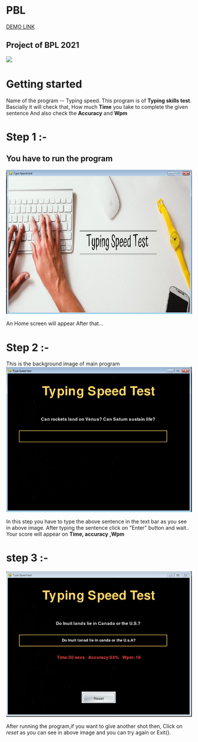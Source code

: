 # PBL
[DEMO LINK](https://replit.com/@NishantChaware/PBL-1#Typing_speed.py)
## Project of BPL 2021

![](https://media.giphy.com/media/ms4FLki9bUiZNeMzyI/giphy.gif)

# Getting started 
Name of the program -- Typing speed. 
This program is of **Typing skills test**.
Bascially it will check that, How much **Time** you take to complete the given sentence
And also check the **Accuracy** and **Wpm**

# Step 1 :-
## You have to run the program 
![Image of Home Screen](https://raw.githubusercontent.com/Sid672/PBL/master/Images/Image0.PNG)

An Home screen will appear
After that...


# Step 2 :-
This is the background image of main program
![Image of Background](https://raw.githubusercontent.com/Sid672/PBL/master/Images/Image1.PNG)

In this step you have to type the above sentence in the text bar as you see in above image.
After typing the sentence click on "Enter" button and wait..
Your score will appear on **Time,   accuracy  ,Wpm**

# step 3 :-
![Image of complete program](https://raw.githubusercontent.com/Sid672/PBL/master/Images/Image2.PNG)

After running the program,if you want to give another shot then,
Click on *reset* as you can see in above image and you can try again 
or
Exit().


